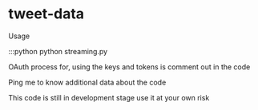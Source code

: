 tweet-data
==========

Usage

:::python
python streaming.py

OAuth process for, using the keys and tokens is comment out in the code

Ping me to know additional data about the code

This code is still in development stage use it at your own risk 
